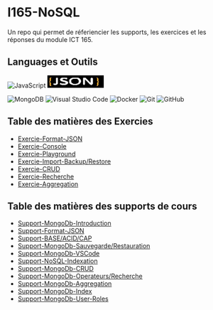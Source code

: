 # I165-NoSQL

Un repo qui permet de réferiencier les supports, les exercices et les réponses du module ICT 165.

## Languages et Outils
![JavaScript](https://img.shields.io/badge/javascript-%23323330.svg?style=for-the-badge&logo=javascript&logoColor=%23F7DF1E)
![JSON](https://github.com/quemet/I165-NoSQL/blob/main/Image/JSON.webp)

![MongoDB](https://img.shields.io/badge/MongoDB-%234ea94b.svg?style=for-the-badge&logo=mongodb&logoColor=white)
![Visual Studio Code](https://img.shields.io/badge/Visual%20Studio%20Code-0078d7.svg?style=for-the-badge&logo=visual-studio-code&logoColor=white)
![Docker](https://img.shields.io/badge/docker-%230db7ed.svg?style=for-the-badge&logo=docker&logoColor=white)
![Git](https://img.shields.io/badge/git-%23F05033.svg?style=for-the-badge&logo=git&logoColor=white)
![GitHub](https://img.shields.io/badge/github-%23121011.svg?style=for-the-badge&logo=github&logoColor=white)

## Table des matières des Exercies

* [Exercie-Format-JSON](https://github.com/quemet/I165-NoSQL/tree/main/MongoDB/Exercice/01-Format_JSON/Exercice)<br>
* [Exercie-Console](https://github.com/quemet/I165-NoSQL/tree/main/MongoDB/Exercice/02-Console/Exercie)<br>
* [Exercie-Playground](https://github.com/quemet/I165-NoSQL/tree/main/MongoDB/Exercice/03-Playground/Exercie)<br>
* [Exercie-Import-Backup/Restore](https://github.com/quemet/I165-NoSQL/tree/main/MongoDB/Exercice/04-Import_backup_restore/Exercie)<br>
* [Exercie-CRUD](https://github.com/quemet/I165-NoSQL/tree/main/MongoDB/Exercice/05-CRUD)<br>
* [Exercie-Recherche](https://github.com/quemet/I165-NoSQL/tree/main/MongoDB/Exercice/06%20-%20Recherche)<br>
* [Exercie-Aggregation](https://github.com/quemet/I165-NoSQL/tree/main/MongoDB/Exercice/07-Aggregation)<br>

## Table des matières des supports de cours

* [Support-MongoDb-Introduction](https://github.com/quemet/I165-NoSQL/tree/main/Support/2024-01-17/S-165-MMN-02-A-MongoDB-Introduction.pdf)<br>
* [Support-Format-JSON](https://github.com/quemet/I165-NoSQL/tree/main/Support/2024-01-17/S-165-MMN-Format-JSON.pdf)<br>
* [Support-BASE/ACID/CAP](https://github.com/quemet/I165-NoSQL/tree/main/Support/2024-01-19/S-165-MMN-01-B-DBMS-NoSQL-BASE-ACID-CAP.pdf)<br>
* [Support-MongoDb-Sauvegarde/Restauration](https://github.com/quemet/I165-NoSQL/tree/main/Support/2024-01-24/S-165-MMN-02-C-MongoDB-Sauvegarde-Restauration.pdf)<br>
* [Support-MongoDb-VSCode](https://github.com/quemet/I165-NoSQL/tree/main/Support/2024-01-24/S-165-MMN-MongoDB-pour-VSCode.pdf)<br>
* [Support-NoSQL-Indexation](https://github.com/quemet/I165-NoSQL/tree/main/Support/2024-01-26/S-165-MMN-01-C-DBMS-NoSQL-Structure-Indexation.pdf)<br>
* [Support-MongoDb-CRUD](https://github.com/quemet/I165-NoSQL/tree/main/Support/2024-01-31/S-165-MMN-03-A-MongoDB-ID-and-CRUD.pdf)<br>
* [Support-MongoDb-Operateurs/Recherche](https://github.com/quemet/I165-NoSQL/tree/main/Support/2024-01-31/S-165-MMN-03-B-MongoDB-Operateurs-Recherche.pdf)<br>
* [Support-MongoDb-Aggregation](https://github.com/quemet/I165-NoSQL/tree/main/Support/2024-02-23/S-165-04-Aggregation.pdf)<br>
* [Support-MongoDb-Index](https://github.com/quemet/I165-NoSQL/blob/main/Support/2024-02-28/S-165-05-Test-Search-Indexes.pdf)<br>
* [Support-MongoDb-User-Roles](https://github.com/quemet/I165-NoSQL/blob/main/Support/2024-02-28/S-165-07-Users-Roles.pdf)<br>
